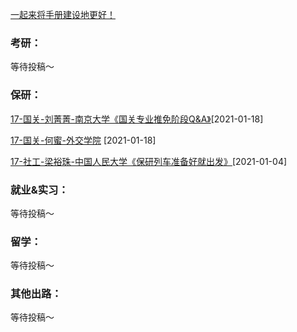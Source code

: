 [一起来将手册建设地更好！](Preface/fenxiang.md)

### 考研：

等待投稿～

### 保研：

[17-国关-刘菁菁-南京大学《国关专业推免阶段Q&A》](升学就业/社会与政治学院/17-国关-刘菁菁.md)[2021-01-18]

[17-国关-何蜜-外交学院](升学就业/社会与政治学院/17-国关-何蜜.md) [2021-01-18]

[17-社工-梁裕珠-中国人民大学《保研列车准备好就出发》](升学就业/社会与政治学院/17-社工-梁裕珠.md)[2021-01-04]

### 就业&实习：

等待投稿～

### 留学：

等待投稿～

### 其他出路：

等待投稿～